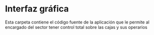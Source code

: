 # Interfaz gráfica
Esta carpeta contiene el código fuente de la aplicación que le permite al encargado del sector tener control total sobre las cajas y sus operarios
